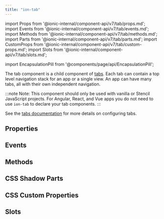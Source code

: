 ```yaml
---
title: "ion-tab"
---
```


import Props from '@ionic-internal/component-api/v7/tab/props.md';
import Events from '@ionic-internal/component-api/v7/tab/events.md';
import Methods from '@ionic-internal/component-api/v7/tab/methods.md';
import Parts from '@ionic-internal/component-api/v7/tab/parts.md';
import CustomProps from '@ionic-internal/component-api/v7/tab/custom-props.md';
import Slots from '@ionic-internal/component-api/v7/tab/slots.md';

<head>
  <title>ion-tab - Ionic Framework Application Component</title>
  <meta name="description" content="ion-tab is a child component of tabs. Each ion-tab can contain a top level navigation stack for an application or a single view. Read to learn more." />
</head>

import EncapsulationPill from '@components/page/api/EncapsulationPill';

<EncapsulationPill type="shadow" />


The tab component is a child component of [tabs](tabs.md). Each tab can contain a top level navigation stack for an app or a single view. An app can have many tabs, all with their own independent navigation.

:::note
 Note: This component should only be used with vanilla or Stencil JavaScript projects. For Angular, React, and Vue apps you do not need to use `ion-tab` to declare your tab components.
:::


See the [tabs documentation](tabs.md) for more details on configuring tabs.



## Properties
<Props />

## Events
<Events />

## Methods
<Methods />

## CSS Shadow Parts
<Parts />

## CSS Custom Properties
<CustomProps />

## Slots
<Slots />